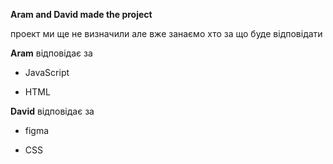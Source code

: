 **Aram and David made the project**

проект ми ще не визначили але вже занаємо хто за що буде відповідати

**Aram** відповідає за 

* JavaScript

* HTML

**David** відповідає за 

* figma 

* CSS
